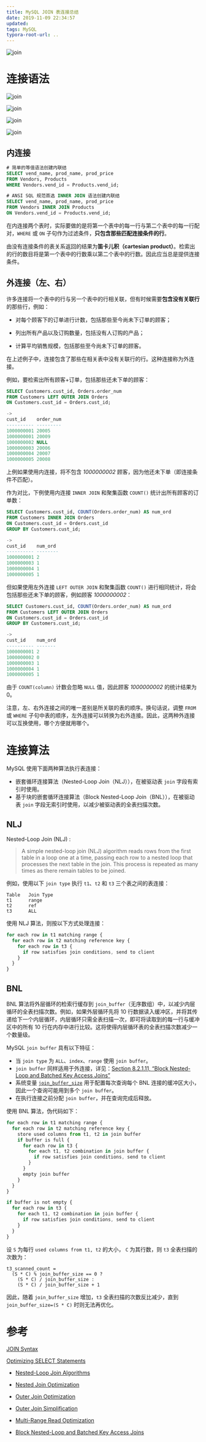 ```yaml
---
title: MySQL JOIN 表连接总结
date: 2019-11-09 22:34:57
updated:
tags: MySQL
typora-root-url: ..
---
```


![join](/img/sql/join/join_summary.png)

# 连接语法

![join](/img/sql/join/join_5.jpg)

![join](/img/sql/join/join.png)

![join](/img/sql/join/join_0.png)

![join](/img/sql/join/join_1.jpg)

## 内连接

```sql
# 简单的等值语法创建内联结
SELECT vend_name, prod_name, prod_price
FROM Vendors, Products
WHERE Vendors.vend_id = Products.vend_id;

# ANSI SQL 规范首选 INNER JOIN 语法创建内联结
SELECT vend_name, prod_name, prod_price
FROM Vendors INNER JOIN Products
ON Vendors.vend_id = Products.vend_id;
```

在内连接两个表时，实际要做的是将第一个表中的每一行与第二个表中的每一行配对，`WHERE` 或 `ON` 子句作为过滤条件，**只包含那些匹配连接条件的行**。

由没有连接条件的表关系返回的结果为**笛卡儿积（cartesian product）**。检索出的行的数目将是第一个表中的行数乘以第二个表中的行数。因此应当总是提供连接条件。

## 外连接（左、右）

许多连接将一个表中的行与另一个表中的行相关联，但有时候需要**包含没有关联行**的那些行，例如：

*   对每个顾客下的订单进行计数，包括那些至今尚未下订单的顾客；

*   列出所有产品以及订购数量，包括没有人订购的产品；

*   计算平均销售规模，包括那些至今尚未下订单的顾客。

在上述例子中，连接包含了那些在相关表中没有关联行的行。这种连接称为外连接。

例如，要检索出所有顾客+订单，包括那些还未下单的顾客：

```sql
SELECT Customers.cust_id, Orders.order_num
FROM Customers LEFT OUTER JOIN Orders
ON Customers.cust_id = Orders.cust_id;

->
cust_id    order_num
---------- ---------
1000000001 20005
1000000001 20009
1000000002 NULL
1000000003 20006
1000000004 20007
1000000005 20008
```

上例如果使用内连接，将不包含 *1000000002* 顾客，因为他还未下单（即连接条件不匹配）。

作为对比，下例使用内连接 `INNER JOIN` 和聚集函数 `COUNT()` 统计出所有顾客的订单数：

```sql
SELECT Customers.cust_id, COUNT(Orders.order_num) AS num_ord
FROM Customers INNER JOIN Orders
ON Customers.cust_id = Orders.cust_id
GROUP BY Customers.cust_id;

->
cust_id    num_ord
---------- --------
1000000001 2
1000000003 1
1000000004 1
1000000005 1
```

但如果使用左外连接 `LEFT OUTER JOIN` 和聚集函数 `COUNT()` 进行相同统计，将会包括那些还未下单的顾客，例如顾客 *1000000002*：

```sql
SELECT Customers.cust_id, COUNT(Orders.order_num) AS num_ord
FROM Customers LEFT OUTER JOIN Orders
ON Customers.cust_id = Orders.cust_id
GROUP BY Customers.cust_id;

->
cust_id    num_ord
---------- -------
1000000001 2
1000000002 0
1000000003 1
1000000004 1
1000000005 1
```

由于 `COUNT(column)` 计数会忽略 `NULL` 值，因此顾客 *1000000002* 的统计结果为 0。

注意，左、右外连接之间的唯一差别是所关联的表的顺序。换句话说，调整 `FROM` 或 `WHERE` 子句中表的顺序，左外连接可以转换为右外连接。因此，这两种外连接可以互换使用，哪个方便就用哪个。

# 连接算法

MySQL 使用下面两种算法执行表连接：

* 嵌套循环连接算法（Nested-Loop Join（NLJ）），在被驱动表 `join` 字段有索引时使用。
* 基于块的嵌套循环连接算法（Block Nested-Loop Join（BNL）），在被驱动表 `join` 字段无索引时使用，以减少被驱动表的全表扫描次数。

## NLJ

Nested-Loop Join (NLJ) :

> A simple nested-loop join (NLJ) algorithm reads rows from the first table in a loop one at a time, passing each row to a nested loop that processes the next table in the join. This process is repeated as many times as there remain tables to be joined.

例如，使用以下 `join type` 执行 `t1`、`t2` 和  `t3` 三个表之间的表连接：

```
Table   Join Type
t1      range
t2      ref
t3      ALL
```

使用 NLJ 算法，则按以下方式处理连接：

```javascript
for each row in t1 matching range {
  for each row in t2 matching reference key {
    for each row in t3 {
      if row satisfies join conditions, send to client
    }
  }
}
```

## BNL

BNL 算法将外层循环的检索行缓存到 `join_buffer`（无序数组）中，以减少内层循环的全表扫描次数。例如，如果外层循环先将 10 行数据读入缓冲区，并将其传递给下一个内层循环，内层循环只需全表扫描一次，即可将读取到的每一行与缓冲区中的所有 10 行在内存中进行比较。这将使得内层循环表的全表扫描次数减少一个数量级。

MySQL `join buffer` 具有以下特征：

* 当 `join type` 为 `ALL`、`index`、`range` 使用 `join buffer`。
* `join buffer` 同样适用于外连接，详见：[Section 8.2.1.11, “Block Nested-Loop and Batched Key Access Joins”](https://dev.mysql.com/doc/refman/5.7/en/bnl-bka-optimization.html)
* 系统变量 [`join_buffer_size`](https://dev.mysql.com/doc/refman/5.7/en/server-system-variables.html#sysvar_join_buffer_size) 用于配置每次查询每个 BNL 连接的缓冲区大小，因此一个查询可能用到多个 `join buffer`。
* 在执行连接之前分配 `join buffer`，并在查询完成后释放。

使用 BNL 算法，伪代码如下：

```javascript
for each row in t1 matching range {
  for each row in t2 matching reference key {
    store used columns from t1, t2 in join buffer
    if buffer is full {
      for each row in t3 {
        for each t1, t2 combination in join buffer {
          if row satisfies join conditions, send to client
        }
      }
      empty join buffer
    }
  }
}

if buffer is not empty {
  for each row in t3 {
    for each t1, t2 combination in join buffer {
      if row satisfies join conditions, send to client
    }
  }
}
```

设 `S` 为每行 `used columns from t1, t2` 的大小， `C` 为其行数，则 `t3` 全表扫描的次数为：

```
t3_scanned_count = 
  (S * C) % join_buffer_size == 0 ? 
    (S * C) / join_buffer_size : 
    (S * C) / join_buffer_size + 1
```

因此，随着 `join_buffer_size` 增加，`t3` 全表扫描的次数反比减少，直到 `join_buffer_size=(S * C)` 时则无法再优化。

# 参考

[JOIN Syntax](https://dev.mysql.com/doc/refman/5.7/en/join.html)

[Optimizing SELECT Statements](https://dev.mysql.com/doc/refman/5.7/en/select-optimization.html)

- [Nested-Loop Join Algorithms](https://dev.mysql.com/doc/refman/5.7/en/nested-loop-joins.html)

- [Nested Join Optimization](https://dev.mysql.com/doc/refman/5.7/en/nested-join-optimization.html)

- [Outer Join Optimization](https://dev.mysql.com/doc/refman/5.7/en/outer-join-optimization.html)

- [Outer Join Simplification](https://dev.mysql.com/doc/refman/5.7/en/outer-join-simplification.html)

- [Multi-Range Read Optimization](https://dev.mysql.com/doc/refman/5.7/en/mrr-optimization.html)

- [Block Nested-Loop and Batched Key Access Joins](https://dev.mysql.com/doc/refman/5.7/en/bnl-bka-optimization.html)

